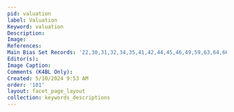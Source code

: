 ```yaml
---
pid: valuation
label: Valuation
Keyword: valuation
Description: 
Image: 
References: 
Main Bias Set Records: '22,30,31,32,34,35,41,42,44,45,46,49,59,63,64,66,77,78,79,81,103,175,201,205,213,214,218,261,263'
Editor(s): 
Image Caption: 
Comments (K4BL Only): 
Created: 5/10/2024 9:53 AM
order: '101'
layout: facet_page_layout
collection: keywords_descriptions
---
```

